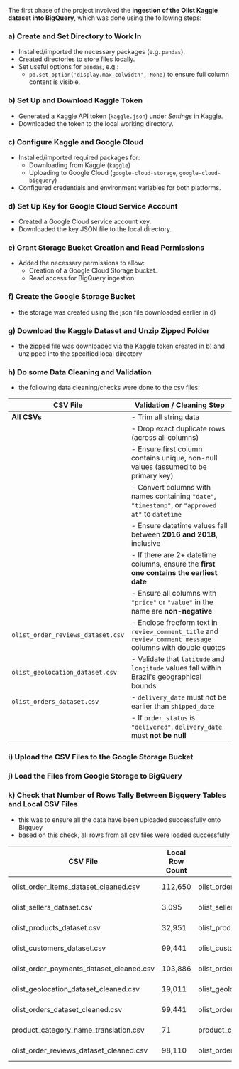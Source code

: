 The first phase of the project involved the **ingestion of the Olist Kaggle dataset into BigQuery**, which was done using the following steps:

### a) Create and Set Directory to Work In
- Installed/imported the necessary packages (e.g. `pandas`).
- Created directories to store files locally.
- Set useful options for `pandas`, e.g.:
  - `pd.set_option('display.max_colwidth', None)` to ensure full column content is visible.

### b) Set Up and Download Kaggle Token
- Generated a Kaggle API token (`kaggle.json`) under *Settings* in Kaggle.
- Downloaded the token to the local working directory.

### c) Configure Kaggle and Google Cloud
- Installed/imported required packages for:
  - Downloading from Kaggle (`kaggle`)
  - Uploading to Google Cloud (`google-cloud-storage`, `google-cloud-bigquery`)
- Configured credentials and environment variables for both platforms.

### d) Set Up Key for Google Cloud Service Account
- Created a Google Cloud service account key.
- Downloaded the key JSON file to the local directory.

### e) Grant Storage Bucket Creation and Read Permissions
- Added the necessary permissions to allow:
  - Creation of a Google Cloud Storage bucket.
  - Read access for BigQuery ingestion.

### f) Create the Google Storage Bucket
   - the storage was created using the json file downloaded earlier in d)
     
### g) Download the Kaggle Dataset and Unzip Zipped Folder
   - the zipped file was downloaded via the Kaggle token created in b) and unzipped into the specified local directory
### h) Do some Data Cleaning and Validation
   - the following data cleaning/checks were done to the csv files:

| CSV File                          | Validation / Cleaning Step                                                                                                                             |
|-----------------------------------|---------------------------------------------------------------------------------------------------------------------------------------------------------|
| **All CSVs**                      | - Trim all string data                                                                                                                                  |
|                                   | - Drop exact duplicate rows (across all columns)                                                                                                       |
|                                   | - Ensure first column contains unique, non-null values (assumed to be primary key)                                                                     |
|                                   | - Convert columns with names containing `"date"`, `"timestamp"`, or `"approved at"` to `datetime`                                                     |
|                                   | - Ensure datetime values fall between **2016 and 2018**, inclusive                                                                                      |
|                                   | - If there are 2+ datetime columns, ensure the **first one contains the earliest date**                                                                |
|                                   | - Ensure all columns with `"price"` or `"value"` in the name are **non-negative**                                                                      |
| `olist_order_reviews_dataset.csv` | - Enclose freeform text in `review_comment_title` and `review_comment_message` columns with double quotes                                               |
| `olist_geolocation_dataset.csv`   | - Validate that `latitude` and `longitude` values fall within Brazil's geographical bounds                                                             |
| `olist_orders_dataset.csv`        | - `delivery_date` must not be earlier than `shipped_date`                                                                                              |
|                                   | - If `order_status` is `"delivered"`, `delivery_date` must **not be null**                                                                            |



### i) Upload the CSV Files to the Google Storage Bucket
### j) Load the Files from Google Storage to BigQuery
### k) Check that Number of Rows Tally Between Bigquery Tables and Local CSV Files
   - this was to ensure all the data have been uploaded successfully onto Bigquey
   - based on this check, all rows from all csv files were loaded successfully

| CSV File                                  | Local Row Count | BigQuery Table                          | BigQuery Row Count | Status   |
|-------------------------------------------|------------------|------------------------------------------|---------------------|----------|
| olist_order_items_dataset_cleaned.csv     | 112,650          | olist_order_items_dataset_cleaned       | 112,650             | ✅ Match |
| olist_sellers_dataset.csv                 | 3,095            | olist_sellers_dataset                   | 3,095               | ✅ Match |
| olist_products_dataset.csv                | 32,951           | olist_products_dataset                  | 32,951              | ✅ Match |
| olist_customers_dataset.csv               | 99,441           | olist_customers_dataset                 | 99,441              | ✅ Match |
| olist_order_payments_dataset_cleaned.csv  | 103,886          | olist_order_payments_dataset_cleaned    | 103,886             | ✅ Match |
| olist_geolocation_dataset_cleaned.csv     | 19,011           | olist_geolocation_dataset_cleaned       | 19,011              | ✅ Match |
| olist_orders_dataset_cleaned.csv          | 99,441           | olist_orders_dataset_cleaned            | 99,441              | ✅ Match |
| product_category_name_translation.csv     | 71               | product_category_name_translation       | 71                  | ✅ Match |
| olist_order_reviews_dataset_cleaned.csv   | 98,110           | olist_order_reviews_dataset_cleaned     | 98,110              | ✅ Match |
